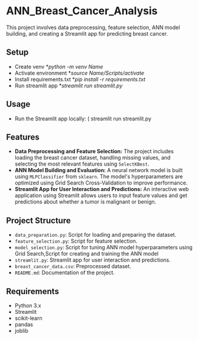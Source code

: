 ﻿# ANN_Breast_Cancer_Analysis

This project involves data preprocessing, feature selection, ANN model building, and creating a Streamlit app for predicting breast cancer.

## Setup

- Create venv
  **python -m venv Name*
- Activate environment
  **source Name/Scripts/activate*
- Install requirements.txt
  **pip install -r requirements.txt*
- Run streamlit app
  **streamlit run streamlit.py*


## Usage

- Run the Streamlit app locally: ( streamlit run streamlit.py

## Features

- **Data Preprocessing and Feature Selection:** The project includes loading the breast cancer dataset, handling missing values, and selecting the most relevant features using `SelectKBest`.
- **ANN Model Building and Evaluation:** A neural network model is built using `MLPClassifier` from `sklearn`. The model's hyperparameters are optimized using Grid Search Cross-Validation to improve performance.
- **Streamlit App for User Interaction and Predictions:** An interactive web application using Streamlit allows users to input feature values and get predictions about whether a tumor is malignant or benign.

## Project Structure

- `data_preparation.py`: Script for loading and preparing the dataset.
- `feature_selection.py`: Script for feature selection.
- `model_selection.py`: Script for tuning ANN model hyperparameters using Grid Search,Script for creating and training the ANN model
- `streamlit.py`: Streamlit app for user interaction and predictions.
- `breast_cancer_data.csv`: Preprocessed dataset.
- `README.md`: Documentation of the project.

## Requirements

- Python 3.x
- Streamlit
- scikit-learn
- pandas
- joblib


